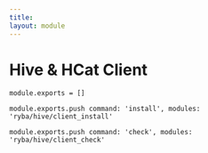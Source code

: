 ```yaml
---
title: 
layout: module
---
```


# Hive & HCat Client

    module.exports = []

    module.exports.push command: 'install', modules: 'ryba/hive/client_install'

    module.exports.push command: 'check', modules: 'ryba/hive/client_check'
















